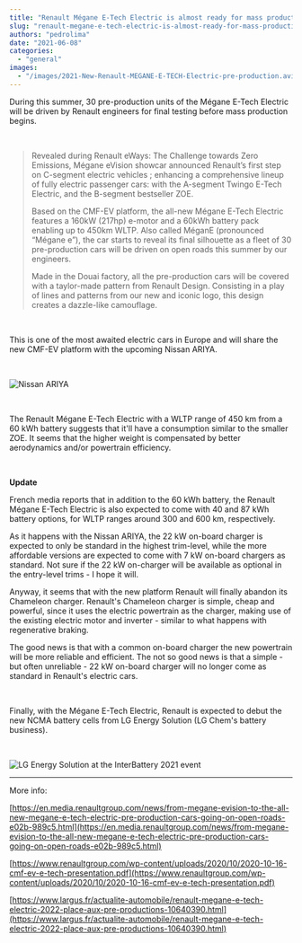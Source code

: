 ```yaml
---
title: "Renault Mégane E-Tech Electric is almost ready for mass production"
slug: "renault-megane-e-tech-electric-is-almost-ready-for-mass-production"
authors: "pedrolima"
date: "2021-06-08"
categories: 
  - "general"
images: 
  - "/images/2021-New-Renault-MEGANE-E-TECH-Electric-pre-production.avif"
---
```


During this summer, 30 pre-production units of the Mégane E-Tech Electric will be driven by Renault engineers for final testing before mass production begins.

 

> Revealed during Renault eWays: The Challenge towards Zero Emissions, Mégane eVision showcar announced Renault’s first step on C-segment electric vehicles ; enhancing a comprehensive lineup of fully electric passenger cars: with the A-segment Twingo E-Tech Electric, and the B-segment bestseller ZOE.
> 
> Based on the CMF-EV platform, the all-new Mégane E-Tech Electric features a 160kW (217hp) e-motor and a 60kWh battery pack enabling up to 450km WLTP. Also called MéganE (pronounced “Mégane e”), the car starts to reveal its final silhouette as a fleet of 30 pre-production cars will be driven on open roads this summer by our engineers.
> 
> Made in the Douai factory, all the pre-production cars will be covered with a taylor-made pattern from Renault Design. Consisting in a play of lines and patterns from our new and iconic logo, this design creates a dazzle-like camouflage.

 

This is one of the most awaited electric cars in Europe and will share the new CMF-EV platform with the upcoming Nissan ARIYA.

 

![Nissan ARIYA](images/Nissan-Ariya.avif)

 

The Renault Mégane E-Tech Electric with a WLTP range of 450 km from a 60 kWh battery suggests that it'll have a consumption similar to the smaller ZOE. It seems that the higher weight is compensated by better aerodynamics and/or powertrain efficiency.

 

**Update**

French media reports that in addition to the 60 kWh battery, the Renault Mégane E-Tech Electric is also expected to come with 40 and 87 kWh battery options, for WLTP ranges around 300 and 600 km, respectively.

As it happens with the Nissan ARIYA, the 22 kW on-board charger is expected to only be standard in the highest trim-level, while the more affordable versions are expected to come with 7 kW on-board chargers as standard. Not sure if the 22 kW on-charger will be available as optional in the entry-level trims - I hope it will.

Anyway, it seems that with the new platform Renault will finally abandon its Chameleon charger. Renault's Chameleon charger is simple, cheap and powerful, since it uses the electric powertrain as the charger, making use of the existing electric motor and inverter - similar to what happens with regenerative braking.

The good news is that with a common on-board charger the new powertrain will be more reliable and efficient. The not so good news is that a simple - but often unreliable - 22 kW on-board charger will no longer come as standard in Renault's electric cars.

 

Finally, with the Mégane E-Tech Electric, Renault is expected to debut the new NCMA battery cells from LG Energy Solution (LG Chem's battery business).

 

![LG Energy Solution at the InterBattery 2021 event](images/LG-Energy-Solution-at-the-InterBattery-2021-event.avif)

---

More info:

[https://en.media.renaultgroup.com/news/from-megane-evision-to-the-all-new-megane-e-tech-electric-pre-production-cars-going-on-open-roads-e02b-989c5.html](https://en.media.renaultgroup.com/news/from-megane-evision-to-the-all-new-megane-e-tech-electric-pre-production-cars-going-on-open-roads-e02b-989c5.html)

[https://www.renaultgroup.com/wp-content/uploads/2020/10/2020-10-16-cmf-ev-e-tech-presentation.pdf](https://www.renaultgroup.com/wp-content/uploads/2020/10/2020-10-16-cmf-ev-e-tech-presentation.pdf)

[https://www.largus.fr/actualite-automobile/renault-megane-e-tech-electric-2022-place-aux-pre-productions-10640390.html](https://www.largus.fr/actualite-automobile/renault-megane-e-tech-electric-2022-place-aux-pre-productions-10640390.html)
